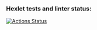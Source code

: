### Hexlet tests and linter status:
[![Actions Status](https://github.com/Kadina1988/rails-project-63/actions/workflows/hexlet-check.yml/badge.svg)](https://github.com/Kadina1988/rails-project-63/actions)